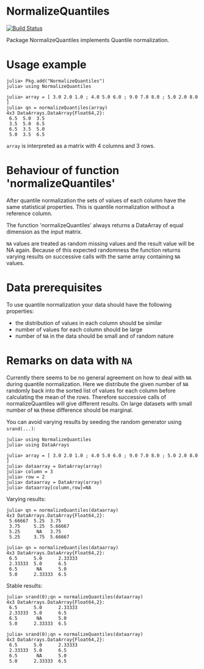 # NormalizeQuantiles

[![Build Status](https://travis-ci.org/oheil/NormalizeQuantiles.jl.svg?branch=master)](https://travis-ci.org/oheil/NormalizeQuantiles.jl)


Package NormalizeQuantiles implements Quantile normalization.

# Usage example

	julia> Pkg.add("NormalizeQuantiles")
	julia> using NormalizeQuantiles
	
	julia> array = [ 3.0 2.0 1.0 ; 4.0 5.0 6.0 ; 9.0 7.0 8.0 ; 5.0 2.0 8.0 ]
	julia> qn = normalizeQuantiles(array)
	4x3 DataArrays.DataArray{Float64,2}:
	 6.5  5.0  3.5
	 3.5  5.0  6.5
	 6.5  3.5  5.0
	 5.0  3.5  6.5

`array` is interpreted as a matrix with 4 columns and 3 rows.
	 
# Behaviour of function 'normalizeQuantiles'

After quantile normalization the sets of values of each column have the same statistical properties.
This is quantile normalization without a reference column.

The function 'normalizeQuantiles' always returns a DataArray of equal dimension as the input matrix.

`NA` values are treated as random missing values and the result value will be NA again. Because of this expected randomness the function returns varying results on successive calls with the same array containing `NA` values. 
	
# Data prerequisites

To use quantile normalization your data should have the following properties:

* the distribution of values in each column should be similar
* number of values for each column should be large
* number of `NA` in the data should be small and of random nature

# Remarks on data with `NA`

Currently there seems to be no general agreement on how to deal with `NA` during quantile normalization. Here we distribute the given number of `NA` randomly back into the sorted list of values for each column before calculating
the mean of the rows. Therefore successive calls of normalizeQuantiles will give different results. On large datasets with small number of `NA` these difference should be marginal.

You can avoid varying results by seeding the random generator using `srand(...)`:

	julia> using NormalizeQuantiles
	julia> using DataArrays
	
	julia> array = [ 3.0 2.0 1.0 ; 4.0 5.0 6.0 ; 9.0 7.0 8.0 ; 5.0 2.0 8.0 ]
	julia> dataarray = DataArray(array)
	julia> column = 3
	julia> row = 2
	julia> dataarray = DataArray(array)
	julia> dataarray[column,row]=NA

Varying results:

	julia> qn = normalizeQuantiles(dataarray)
	4x3 DataArrays.DataArray{Float64,2}:
	 5.66667  5.25  3.75
	 3.75     5.25  5.66667
	 5.25      NA   3.75
	 5.25     3.75  5.66667

	julia> qn = normalizeQuantiles(dataarray)
	4x3 DataArrays.DataArray{Float64,2}:
	 6.5      5.0      2.33333
	 2.33333  5.0      6.5
	 6.5       NA      5.0
	 5.0      2.33333  6.5

Stable results:
	 
	julia> srand(0);qn = normalizeQuantiles(dataarray)
	4x3 DataArrays.DataArray{Float64,2}:
	 6.5      5.0      2.33333
	 2.33333  5.0      6.5
	 6.5       NA      5.0
	 5.0      2.33333  6.5

	julia> srand(0);qn = normalizeQuantiles(dataarray)
	4x3 DataArrays.DataArray{Float64,2}:
	 6.5      5.0      2.33333
	 2.33333  5.0      6.5
	 6.5       NA      5.0
	 5.0      2.33333  6.5




